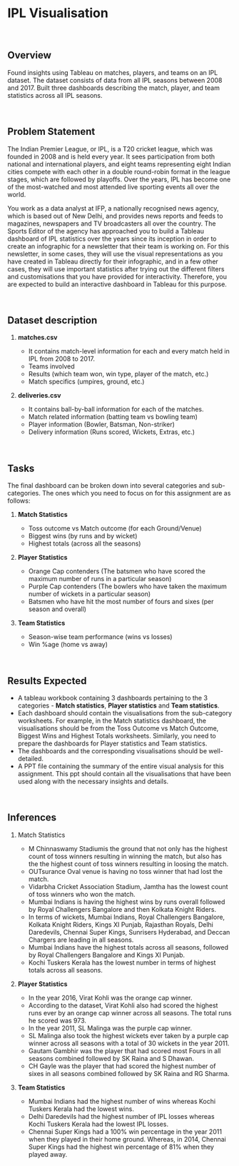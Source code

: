 # IPL Visualisation
<br>

## Overview
Found insights using Tableau on matches, players, and teams on an IPL dataset. The dataset consists of data from all IPL seasons between 2008 and 2017. Built three dashboards describing the match, player, and team statistics across all IPL seasons.

<br>

## Problem Statement
The Indian Premier League, or IPL, is a T20 cricket league, which was founded in 2008 and is held every year. It sees participation from both national and international players, and eight teams representing eight Indian cities compete with each other in a double round-robin format in the league stages, which are followed by playoffs. Over the years, IPL has become one of the most-watched and most attended live sporting events all over the world.

You work as a data analyst at IFP, a nationally recognised news agency, which is based out of New Delhi, and provides news reports and feeds to magazines, newspapers and TV broadcasters all over the country. The Sports Editor of the agency has approached you to build a Tableau dashboard of IPL statistics over the years since its inception in order to create an infographic for a newsletter that their team is working on. For this newsletter, in some cases, they will use the visual representations as you have created in Tableau directly for their infographic, and in a few other cases, they will use important statistics after trying out the different filters and customisations that you have provided for interactivity. Therefore, you are expected to build an interactive dashboard in Tableau for this purpose.

<br>


## Dataset description 
1. **matches.csv** 
   - It contains match-level information for each and every match held in IPL from 2008 to 2017.
   - Teams involved
   - Results (which team won, win type, player of the match, etc.)
   - Match specifics (umpires, ground, etc.)

2. **deliveries.csv** 
   - It contains ball-by-ball information for each of the matches.
   - Match related information (batting team vs bowling team)
   - Player information (Bowler, Batsman, Non-striker)
   - Delivery information (Runs scored, Wickets, Extras, etc.)
<br>


## Tasks
The final dashboard can be broken down into several categories and sub-categories. The ones which you need to focus on for this assignment are as follows:
1. **Match Statistics**
    - Toss outcome vs Match outcome (for each Ground/Venue)
    - Biggest wins (by runs and by wicket)
    - Highest totals (across all the seasons)


2. **Player Statistics**
    - Orange Cap contenders (The batsmen who have scored the maximum number of runs in a particular season)
    - Purple Cap contenders (The bowlers who have taken the maximum number of wickets in a particular season)
    - Batsmen who have hit the most number of fours and sixes (per season and overall)


3. **Team Statistics**
    - Season-wise team performance (wins vs losses)
    - Win %age (home vs away)
<br>

## Results Expected
- A tableau workbook containing 3 dashboards pertaining to the 3 categories - **Match statistics**, **Player statistics** and **Team statistics**.
- Each dashboard should contain the visualisations from the sub-category worksheets. For example, in the Match statistics dashboard, the visualisations should be from the Toss Outcome vs Match Outcome, Biggest Wins and Highest Totals worksheets. Similarly, you need to prepare the dashboards for Player statistics and Team statistics.
- The dashboards and the corresponding visualisations should be well-detailed.
- A PPT file containing the summary of the entire visual analysis for this assignment. This ppt should contain all the visualisations that have been used along with the necessary insights and details.

<br>


## Inferences
1. Match Statistics
   - M Chinnaswamy Stadiumis the ground that not only has the highest count of toss winners resulting in winning the match, but also has the the highest    count of toss winners resulting in loosing the match.
   - OUTsurance Oval venue is having no toss winner that had lost the match. 
   - Vidarbha Cricket Association Stadium, Jamtha has the lowest count of toss winners who won the match.
   - Mumbai Indians is having the highest wins by runs overall followed by Royal Challengers Bangalore and then Kolkata Knight Riders.
   - In terms of wickets, Mumbai Indians, Royal Challengers Bangalore, Kolkata Knight Riders, Kings XI Punjab, Rajasthan Royals, Delhi Daredevils, Chennai Super Kings, Sunrisers Hyderabad, and Deccan Chargers are leading in all seasons.
   - Mumbai Indians have the highest totals across all seasons, followed by Royal Challengers Bangalore and Kings XI Punjab.
   - Kochi Tuskers Kerala has the lowest number in terms of highest totals across all seasons.

2. **Player Statistics**
   - In the year 2016, Virat Kohli was the orange cap winner. 
   - According to the dataset, Virat Kohli also had scored the highest runs ever by an orange cap winner across all seasons. The total runs he scored was 973.
   - In the year 2011, SL Malinga was the purple cap winner. 
   - SL Malinga also took the highest wickets ever taken by a purple cap winner across all seasons with a total of 30 wickets in the year 2011.
   - Gautam Gambhir was the player that had scored most Fours in all seasons combined followed by SK Raina and S Dhawan.
   - CH Gayle was the player that had scored the highest number of sixes in all seasons combined followed by SK Raina and RG Sharma.

3. **Team Statistics**
   - Mumbai Indians had the highest number of wins whereas Kochi Tuskers Kerala had the lowest wins.
   - Delhi Daredevils had the highest number of IPL losses whereas Kochi Tuskers Kerala had the lowest IPL losses.
   - Chennai Super Kings had a 100% win percentage in the year 2011 when they played in their home ground. Whereas, in 2014, Chennai Super Kings  had the highest win percentage of 81% when they played away.







